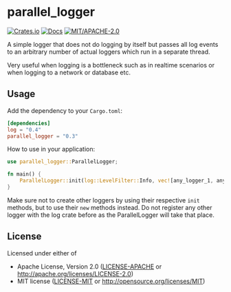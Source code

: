 # parallel_logger

[![Crates.io](https://img.shields.io/crates/v/parallel_logger.svg)](https://crates.io/crates/parallel_logger)
[![Docs](https://docs.rs/parallel_logger/badge.svg)](https://docs.rs/parallel_logger)
[![MIT/APACHE-2.0](https://img.shields.io/crates/l/parallel_logger.svg)](https://crates.io/crates/parallel_logger)

A simple logger that does not do logging by itself but passes all log events to an arbitrary number of actual loggers which run in a separate thread.

Very useful when logging is a bottleneck such as in realtime scenarios or when logging to a network or database etc.

## Usage

Add the dependency to your `Cargo.toml`:

```toml
[dependencies]
log = "0.4"
parallel_logger = "0.3"
```

How to use in your application:

```rust
use parallel_logger::ParallelLogger;

fn main() {
    ParallelLogger::init(log::LevelFilter::Info, vec![any_logger_1, any_logger_2, ...]>);
}
```
Make sure not to create other loggers by using their respective `init` methods, but to use their `new` methods instead.
Do not register any other logger with the log crate before as the ParallelLogger will take that place.

## License

Licensed under either of

- Apache License, Version 2.0 ([LICENSE-APACHE](LICENSE-APACHE) or http://apache.org/licenses/LICENSE-2.0)
- MIT license ([LICENSE-MIT](LICENSE-MIT) or http://opensource.org/licenses/MIT)

